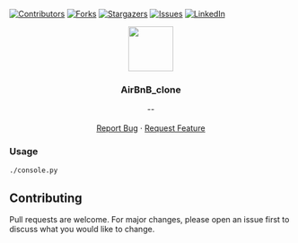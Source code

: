 [![Contributors][contributors-shield]][contributors-url]
[![Forks][forks-shield]][forks-url]
[![Stargazers][stars-shield]][stars-url]
[![Issues][issues-shield]][issues-url]
[![LinkedIn][linkedin-shield]][linkedin-url]


<p align="center">
  <img src="https://cdn0.iconfinder.com/data/icons/picons-social/57/68-airbnb-2-512.png" width="80" height="80">
  <h3 align="center">AirBnB_clone</h3>

  <p align="center">
        <em>--</em>
    <br /><br />
    <a href="https://github.com/MiguelCF06/AirBnB_clone/issues">Report Bug</a>
    ·
    <a href="https://github.com/MiguelCF06/AirBnB_clone/issues">Request Feature</a>
  </p>
</p>


### Usage
```sh
./console.py
```


## Contributing
Pull requests are welcome. For major changes, please open an issue first to discuss what you would like to change.



[contributors-shield]: https://img.shields.io/github/contributors/MiguelCF06/AirBnB_clone?style=flat-square
[contributors-url]: https://github.com/MiguelCF06/AirBnB_clone/graphs/contributors
[forks-shield]: https://img.shields.io/github/forks/MiguelCF06/AirBnB_clone.svg?style=flat-square
[forks-url]: https://github.com/MiguelCF06/AirBnB_clone/network/members
[stars-shield]: https://img.shields.io/github/stars/MiguelCF06/AirBnB_clone.svg?style=flat-square
[stars-url]: https://github.com/MiguelCF06/AirBnB_clone/stargazers
[issues-shield]: https://img.shields.io/github/issues/MiguelCF06/AirBnB_clone?style=flat-square
[issues-url]: https://github.com/MiguelCF06/AirBnB_clone/issues
[linkedin-shield]: https://img.shields.io/badge/-LinkedIn-black.svg?style=flat-square&logo=linkedin&colorB=555
[linkedin-url]: https://linkedin.com/in/fredhii
